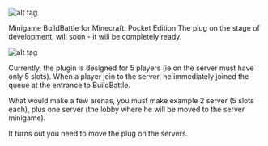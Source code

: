 ![alt tag](http://i.imgur.com/PypKcDt.png)

Minigame BuildBattle for Minecraft: Pocket Edition
The plug on the stage of development, will soon - it will be completely ready.

![alt tag](http://www.billtownwebdesign.com/wp-content/uploads/2014/12/faq.png)

Currently, the plugin is designed for 5 players (ie on the server must have only 5 slots). When a player join to the server, he immediately joined the queue at the entrance to BuildBattle.

What would make a few arenas, you must make example 2 server (5 slots each), plus one server (the lobby where he will be moved to the server minigame).

It turns out you need to move the plug on the servers.
